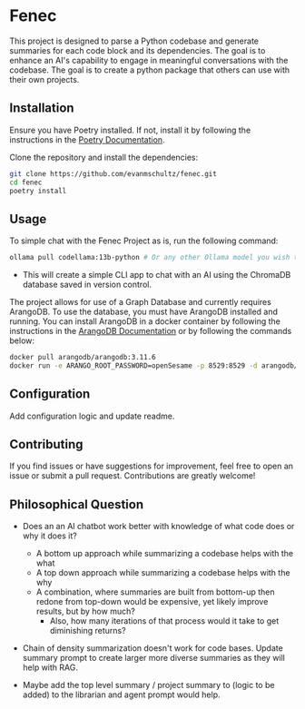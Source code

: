 # Fenec

This project is designed to parse a Python codebase and generate summaries for each code block and its dependencies. The goal is to enhance an AI's capability to engage in meaningful conversations with the codebase. The goal is to create a python package that others can use with their own projects.

## Installation

Ensure you have Poetry installed. If not, install it by following the instructions in the [Poetry Documentation](https://python-poetry.org/docs/).

Clone the repository and install the dependencies:

```bash
git clone https://github.com/evanmschultz/fenec.git
cd fenec
poetry install
```

## Usage

To simple chat with the Fenec Project as is, run the following command:

```bash
ollama pull codellama:13b-python # Or any other Ollama model you wish to use
```

-   This will create a simple CLI app to chat with an AI using the ChromaDB database saved in version control.

The project allows for use of a Graph Database and currently requires ArangoDB. To use the database, you must have ArangoDB installed and running. You can install ArangoDB in a docker container by following the instructions in the [ArangoDB Documentation](https://hub.docker.com/_/arangodb/) or by following the commands below:

```bash
docker pull arangodb/arangodb:3.11.6
docker run -e ARANGO_ROOT_PASSWORD=openSesame -p 8529:8529 -d arangodb/arangodb:3.11.6
```

## Configuration

Add configuration logic and update readme.

## Contributing

If you find issues or have suggestions for improvement, feel free to open an issue or submit a pull request. Contributions are greatly welcome!

## Philosophical Question

-   Does an an AI chatbot work better with knowledge of what code does or why it does it?

    -   A bottom up approach while summarizing a codebase helps with the what
    -   A top down approach while summarizing a codebase helps with the why
    -   A combination, where summaries are built from bottom-up then redone from top-down would be expensive, yet likely improve results, but by how much?
        -   Also, how many iterations of that process would it take to get diminishing returns?

-   Chain of density summarization doesn't work for code bases. Update summary prompt to create larger more diverse summaries as they will help with RAG.
-   Maybe add the top level summary / project summary to (logic to be added) to the librarian and agent prompt would help.

<!-- ## License

This project is licensed under the [MIT License](LICENSE). -->
